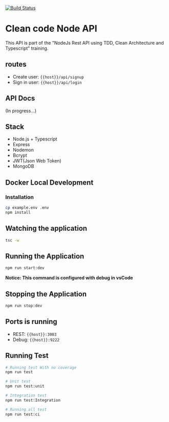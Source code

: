[![Build Status](https://app.travis-ci.com/renatops1991/clean-code-api.svg?token=ZnWiximpccuhiNf9ij9f&branch=production)](https://app.travis-ci.com/renatops1991/clean-code-api)
# Clean code Node API

This API is part of the "NodeJs Rest API using TDD, Clean Architecture and Typescript" training.

## routes
- Create user: `{{host}}/api/signup`
- Sign in user: `{{host}}/api/login`
## API Docs
(In progress...)

## Stack
- Node.js + Typescript
- Express
- Nodemon
- Bcrypt
- JWT(Json Web Token)
- MongoDB

## Docker Local Development

### Installation
```bash
cp example.env .env
npm install
```

## Watching the application
```bash
tsc -w
```

## Running the Application
```bash
npm run start:dev
```
<b>Notice: This command is configured with debug in vsCode</b>

## Stopping the Application
```bash
npm run stop:dev
```

## Ports is running 
- REST: `{{host}}:3003`
- Debug: `{{host}}:9222`

## Running Test
```bash
# Running test With no coverage
npm run test

# Unit test
npm run test:unit

# Integration test
npm run test:Integration

# Running all test
npm run test:ci

```
